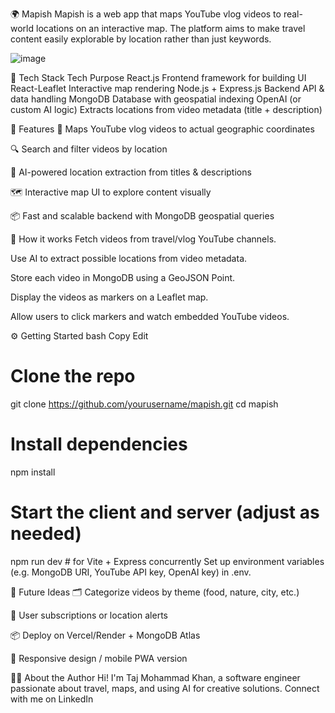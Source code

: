 🌍 Mapish
Mapish is a web app that maps YouTube vlog videos to real-world locations on an interactive map. The platform aims to make travel content easily explorable by location rather than just keywords.

![image](https://github.com/user-attachments/assets/95100038-a352-46e9-bdb3-da86ca36f2dd)


🔧 Tech Stack
Tech	Purpose
React.js	Frontend framework for building UI
React-Leaflet	Interactive map rendering
Node.js + Express.js	Backend API & data handling
MongoDB	Database with geospatial indexing
OpenAI (or custom AI logic)	Extracts locations from video metadata (title + description)

🚀 Features
📍 Maps YouTube vlog videos to actual geographic coordinates

🔍 Search and filter videos by location

🧠 AI-powered location extraction from titles & descriptions

🗺️ Interactive map UI to explore content visually

📦 Fast and scalable backend with MongoDB geospatial queries

🧠 How it works
Fetch videos from travel/vlog YouTube channels.

Use AI to extract possible locations from video metadata.

Store each video in MongoDB using a GeoJSON Point.

Display the videos as markers on a Leaflet map.

Allow users to click markers and watch embedded YouTube videos.

⚙️ Getting Started
bash
Copy
Edit
# Clone the repo
git clone https://github.com/yourusername/mapish.git
cd mapish

# Install dependencies
npm install

# Start the client and server (adjust as needed)
npm run dev   # for Vite + Express concurrently
Set up environment variables (e.g. MongoDB URI, YouTube API key, OpenAI key) in .env.

🧪 Future Ideas
🗂️ Categorize videos by theme (food, nature, city, etc.)

🔔 User subscriptions or location alerts

📦 Deploy on Vercel/Render + MongoDB Atlas

📱 Responsive design / mobile PWA version

🙋‍♂️ About the Author
Hi! I'm Taj Mohammad Khan, a software engineer passionate about travel, maps, and using AI for creative solutions.
Connect with me on LinkedIn 
